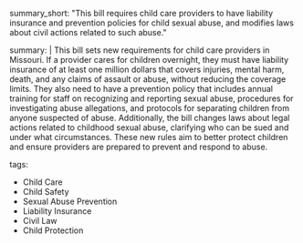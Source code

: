 summary_short: "This bill requires child care providers to have liability insurance and prevention policies for child sexual abuse, and modifies laws about civil actions related to such abuse."

summary: |
  This bill sets new requirements for child care providers in Missouri. If a provider cares for children overnight, they must have liability insurance of at least one million dollars that covers injuries, mental harm, death, and any claims of assault or abuse, without reducing the coverage limits. They also need to have a prevention policy that includes annual training for staff on recognizing and reporting sexual abuse, procedures for investigating abuse allegations, and protocols for separating children from anyone suspected of abuse. Additionally, the bill changes laws about legal actions related to childhood sexual abuse, clarifying who can be sued and under what circumstances. These new rules aim to better protect children and ensure providers are prepared to prevent and respond to abuse.

tags:
  - Child Care
  - Child Safety
  - Sexual Abuse Prevention
  - Liability Insurance
  - Civil Law
  - Child Protection
